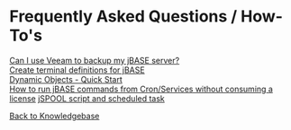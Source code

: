 # Frequently Asked Questions / How-To's

<PageHeader />

[Can I use Veeam to backup my jBASE server?](./backups-using-veeam/README.md)  
[Create terminal definitions for jBASE](./../howto/create-terminal-definitions-for-jbase/README.md)  
[Dynamic Objects - Quick Start](./../dynamic-objects/quick-start-on-dynamic-objects/README.md)  
[How to run jBASE commands from Cron/Services without consuming a license](./../background-processing/cron/README.md)
[jSPOOL script and scheduled task](./jspool-script&scheduled-task/README.md)  

[Back to Knowledgebase](./../README.md)

<PageFooter />

